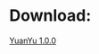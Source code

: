 Download:
=======

[YuanYu 1.0.0](https://github.com/yenw/yuanyu/releases/download/1.0.0/YuanYu.1.0.0.zip)
